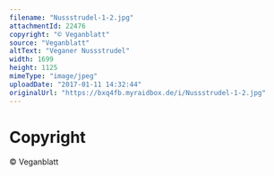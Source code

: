 ```yaml
---
filename: "Nussstrudel-1-2.jpg"
attachmentId: 22476
copyright: "© Veganblatt"
source: "Veganblatt"
altText: "Veganer Nussstrudel"
width: 1699
height: 1125
mimeType: "image/jpeg"
uploadDate: "2017-01-11 14:32:44"
originalUrl: "https://bxq4fb.myraidbox.de/i/Nussstrudel-1-2.jpg"
---
```


# Copyright

© Veganblatt
